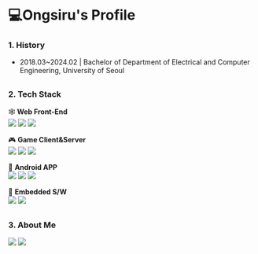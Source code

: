 # 💻Ongsiru's Profile

### 1. History
- 2018.03~2024.02 | Bachelor of Department of Electrical and Computer Engineering, University of Seoul

## 

### 2. Tech Stack

🕸️ <b>Web Front-End</b>
<br><img src="https://img.shields.io/badge/JavaScript-F7DF1E?style=flat&logo=javascript&logoColor=000000"/> <img src="https://img.shields.io/badge/TypeScript-3178C6?style=flat&logo=TypeScript&logoColor=white"/> <img src="https://img.shields.io/badge/React-20232A?style=flat&logo=react&logoColor=61DAFB" /><br>

🎮 <b>Game Client&Server</b>
<br><img src="https://img.shields.io/badge/C%2B%2B-00599C?style=flat&logo=c%2B%2B&logoColor=white" /> <img src="https://img.shields.io/badge/Unreal5-000000?logo=unrealengine&style=flat"/> <img src="https://img.shields.io/badge/Microsoft_SQL_Server-CC2927?style=flat&logo=microsoft-sql-server&logoColor=white"/><br>

🤖 <b>Android APP</b>
<br><img src="https://img.shields.io/badge/Python-3178C6?style=flat&logo=Python&logoColor=white" /> <img src="https://img.shields.io/badge/Java-%23ED8B00?style=flat&logo=openjdk&logoColor=white"/> <img src="https://img.shields.io/badge/Android_Studio-3DDC84?style=flat&logo=android-studio&logoColor=white" /><br>

📱 <b>Embedded S/W</b>
<br><img src="https://img.shields.io/badge/C-00599C?style=flat&logo=c&logoColor=white" /> <img src="https://img.shields.io/badge/Linux-DEE2E6?style=flat&logo=linux&logoColor=black" /><br>

## 

### 3. About Me
<a href="Mailto:gusdnr3998@gmail.com"><img src="https://img.shields.io/badge/Gmail-D14836?style=for-the-badge&logo=gmail&logoColor=white"/></a>
<a href="https://www.youtube.com/@user-ew2ry9gf5k"><img src="https://img.shields.io/badge/YouTube-FF0000?style=for-the-badge&logo=youtube&logoColor=white"/></a>
